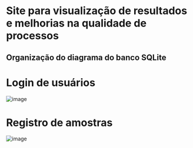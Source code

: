 # Site para visualização de resultados e melhorias na qualidade de processos

## Organização do diagrama do banco SQLite

# Login de usuários
![image](https://github.com/cleberaksenen/dashboard-lab/assets/98467661/cc1e88d8-c861-4abf-9373-78c0b3181ed4)

# Registro de amostras
![image](https://github.com/cleberaksenen/dashboard-lab/assets/98467661/c5a56593-2e56-4b4e-85eb-c70990872984)



